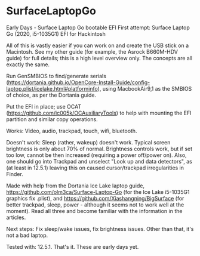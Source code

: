 # SurfaceLaptopGo
Early Days - Surface Laptop Go bootable EFI
First attempt: Surface Laptop Go (2020, i5-1035G1) EFI for Hackintosh

All of this is vastly easier if you can work on and create the USB stick on a Macintosh. See my other guide (for example, the Asrock B660M-HDV guide) for full details; this is a high level overview only. The concepts are all exactly the same.

Run GenSMBIOS to find/generate serials (https://dortania.github.io/OpenCore-Install-Guide/config-laptop.plist/icelake.html#platforminfo), using MacbookAir9,1 as the SMBIOS of choice, as per the Dortania guide.

Put the EFI in place; use OCAT (https://github.com/ic005k/OCAuxiliaryTools) to help with mounting the EFI partition and similar copy operations.

Works: Video, audio, trackpad, touch, wifi, bluetooth.

Doesn't work: Sleep (rather, wakeup) doesn't work. Typical screen brightness is only about 70% of normal.  Brightness controls work, but if set too low, cannot be then increased (requiring a power off/power on). Also, one should go into Trackpad and unselect "Look up and data detectors", as (at least in 12.5.1) leaving this on caused cursor/trackpad irregularities in Finder. 

Made with help from the Dortania Ice Lake laptop guide, https://github.com/olm3ca/Surface-Laptop-Go (for the Ice Lake i5-1035G1 graphics fix .plist), and https://github.com/Xiashangning/BigSurface (for better trackpad, sleep, power - although it seems not to work well at the moment).  Read all three and become familiar with the information in the articles. 

Next steps:  Fix sleep/wake issues, fix brightness issues.  Other than that, it's not a bad laptop. 

Tested with:  12.5.1.  That's it.  These are early days yet. 
